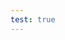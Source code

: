 ```yaml
---
test: true
---
```

<div style="width:100%; height:700px;" id="tree"></div>

<script>
  document.onreadystatechange = function () {
     if (document.readyState == "complete") {
     	  let family = new FamilyTree(document.getElementById("tree"), {
            nodeBinding: {
                field_0: "name",
                img_0: "photo"
            },
            mode: "dark",
            template: "john",
            nodes:  [{"id":1,"photo":"https://skroink.github.io/pendragon-notes/images/Eilwen ferch Ealdred.png","name":"Eilwen ferch Ealdred","pids":[6],"gender":"female"},{"id":2,"photo":"https://skroink.github.io/pendragon-notes/images/Seren ferch Arianwen.png","name":"Seren ferch Arianwen","pids":[],"gender":"female","mid":14,"fid":13},{"id":3,"photo":"https://skroink.github.io/pendragon-notes/images/Maelona ferch Eilwen.png","name":"Maelona ferch Eilwen","pids":[],"gender":"female","mid":1,"fid":6},{"id":4,"photo":"https://skroink.github.io/pendragon-notes/images/Madoc ap Gwilym.png","name":"Madoc ap Gwilym","pids":[],"gender":"male","mid":1,"fid":6},{"id":5,"photo":"https://skroink.github.io/pendragon-notes/images/Llywelyn ap Emrys.png","name":"Llywelyn ap Emrys","pids":[],"gender":"female","fid":9},{"id":6,"photo":"https://skroink.github.io/pendragon-notes/images/Gwilym ap Cynric.png","name":"Gwilym ap Cynric","pids":[1],"gender":"male","mid":12,"fid":11},{"id":7,"photo":"https://skroink.github.io/pendragon-notes/images/Gwenhwyfar ferch Eira.png","name":"Gwenhwyfar ferch Eira","pids":[],"gender":"female","fid":9},{"id":8,"photo":"https://skroink.github.io/pendragon-notes/images/Geraint ap Gwilym.png","name":"Geraint ap Gwilym","pids":[],"gender":"male","mid":1,"fid":6},{"id":9,"photo":"https://skroink.github.io/pendragon-notes/images/Emrys ap Bran.png","name":"Emrys ap Bran","pids":[],"gender":"male","mid":14,"fid":13},{"id":10,"photo":"https://skroink.github.io/pendragon-notes/images/Elowen ferch Branwen.png","name":"Elowen ferch Branwen","pids":[],"gender":"female","mid":12,"fid":11},{"id":11,"photo":"https://skroink.github.io/pendragon-notes/images/Cynric ap Gwilym.png","name":"Cynric ap Gwilym","pids":[12],"gender":"male"},{"id":12,"photo":"https://skroink.github.io/pendragon-notes/images/Branwen of Boudica.png","name":"Branwen of Boudica","pids":[11],"gender":"female"},{"id":13,"photo":"https://skroink.github.io/pendragon-notes/images/Bran ap Cynric.png","name":"Bran ap Cynric","pids":[14],"gender":"male","mid":12,"fid":11},{"id":14,"photo":"https://skroink.github.io/pendragon-notes/images/Arianwen ferch Cerdic.png","name":"Arianwen ferch Cerdic","pids":[13],"gender":"female"}]
		})
	}
}
</script>